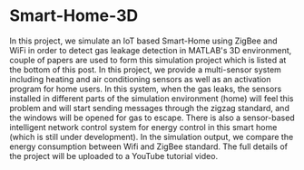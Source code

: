 # Smart-Home-3D

In this project, we simulate an IoT based Smart-Home using ZigBee and WiFi in order to detect gas leakage detection in MATLAB's 3D environment, couple of papers are used to form this simulation project which is listed at the bottom of this post. In this project, we provide a multi-sensor system including heating and air conditioning sensors as well as an activation program for home users. In this system, when the gas leaks, the sensors installed in different parts of the simulation environment (home) will feel this problem and will start sending messages through the zigzag standard, and the windows will be opened for gas to escape. There is also a sensor-based intelligent network control system for energy control in this smart home (which is still under development). In the simulation output, we compare the energy consumption between Wifi and ZigBee standard. The full details of the project will be uploaded to a YouTube tutorial video. 
